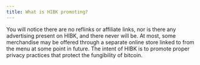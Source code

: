 ```yaml
---
title: What is HIBK promoting?
---
```


You will notice there are no reflinks or affiliate links, nor is there any advertising present on HIBK, and there never will be. At most, some merchandise may be offered through a separate online store linked to from the menu at some point in future. The intent of HIBK is to promote proper privacy practices that protect the fungibility of bitcoin.
